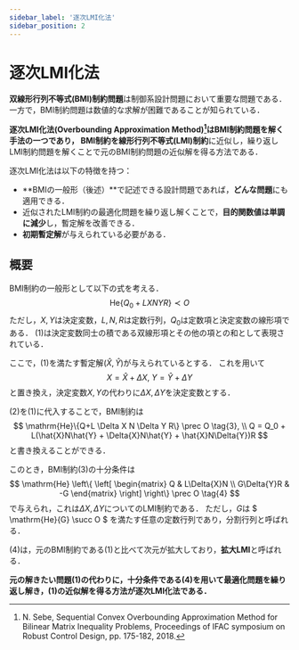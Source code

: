 ```yaml
---
sidebar_label: '逐次LMI化法'
sidebar_position: 2
---
```


# 逐次LMI化法

**双線形行列不等式(BMI)制約問題**は制御系設計問題において重要な問題である．一方で，BMI制約問題は数値的な求解が困難であることが知られている．

**逐次LMI化法(Overbounding Approximation Method)[^1]**はBMI制約問題を解く手法の一つであり，
BMI制約を**線形行列不等式(LMI)制約**に近似し，繰り返しLMI制約問題を解くことで元のBMI制約問題の近似解を得る方法である．

逐次LMI化法は以下の特徴を持つ：
- **BMIの一般形（後述）**で記述できる設計問題であれば，**どんな問題**にも適用できる．
- 近似されたLMI制約の最適化問題を繰り返し解くことで，**目的関数値は単調に減少**し，暫定解を改善できる．
- **初期暫定解**が与えられている必要がある．

## 概要

BMI制約の一般形として以下の式を考える．
$$
\mathrm{He}\{Q_{0}+LXNYR\} 
\prec O
\tag{1}
$$
ただし，$X, Y$は決定変数，$L, N, R$は定数行列，$Q_0$は定数項と決定変数の線形項である．
$(1)$は決定変数同士の積である双線形項とその他の項との和として表現されている．

ここで，$(1)$を満たす暫定解$(\hat{X},\hat{Y})$が与えられているとする．
これを用いて
$$
X = \hat{X} + \Delta X,~
Y = \hat{Y} + \Delta Y
\tag{2}
$$
と置き換え，決定変数$X, Y$の代わりに$\Delta X, \Delta Y$を決定変数とする．

$(2)$を$(1)$に代入することで，BMI制約は
$$
\mathrm{He}\{Q+L \Delta X N \Delta Y R\} 
\prec O \tag{3}, \\
Q = Q_0 + L(\hat{X}N\hat{Y} + \Delta{X}N\hat{Y} + \hat{X}N\Delta{Y})R
$$
と書き換えることができる．

このとき，BMI制約$(3)$の十分条件は
$$
\mathrm{He}
\left\{
\left[
\begin{matrix}
Q & L\Delta{X}N \\
G\Delta{Y}R & -G
\end{matrix}
\right]
\right\} 
\prec O
\tag{4}
$$
で与えられ，これは$\Delta X, \Delta Y$についてのLMI制約である．
ただし，$G$は
$
\mathrm{He}\{G\}  \succ O
$
を満たす任意の定数行列であり，分割行列と呼ばれる．

$(4)$は，元のBMI制約である$(1)$と比べて次元が拡大しており，**拡大LMI**と呼ばれる．

**元の解きたい問題$(1)$の代わりに，十分条件である$(4)$を用いて最適化問題を繰り返し解き，$(1)$の近似解を得る方法が逐次LMI化法である．**


[^1]: N. Sebe, Sequential Convex Overbounding Approximation Method for Bilinear Matrix Inequality Problems, Proceedings of IFAC symposium on
Robust Control Design, pp. 175-182, 2018.